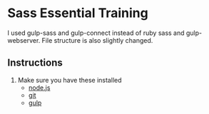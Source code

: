 # Sass Essential Training

I used gulp-sass and gulp-connect instead of ruby sass and gulp-webserver. File structure is also slightly changed.

## Instructions


1. Make sure you have these installed
	- [node.js](http://nodejs.org/)
	- [git](http://git-scm.com/)
	- [gulp](http://gulpjs.com/)


